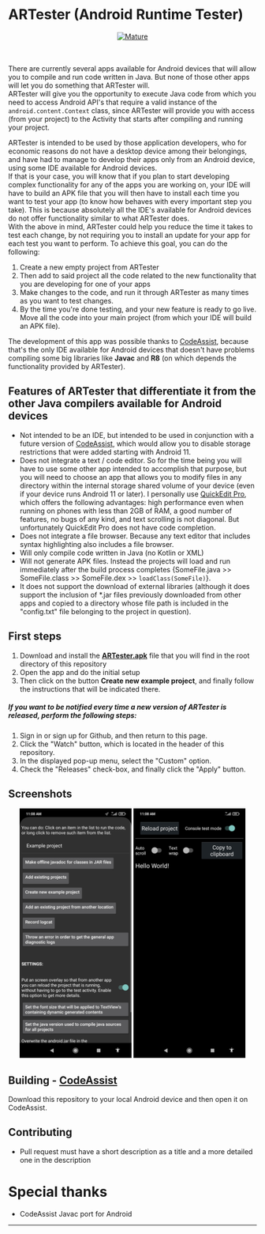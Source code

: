 # ARTester (Android Runtime Tester)

<div align="center"><a href="https://github.com/mkenney/software-guides/blob/master/STABILITY-BADGES.md#mature"><img src="https://img.shields.io/badge/stability-mature-008000.svg" alt="Mature"></a><br/><br/><br/></div>

There are currently several apps available for Android devices that will allow you to compile and run code written in Java. But none of those other apps will let you do something that ARTester will.<br/>
ARTester will give you the opportunity to execute Java code from which you need to access Android API's that require a valid instance of the `android.content.Context` class, since ARTester will provide you with access (from your project) to the Activity that starts after compiling and running your project.

ARTester is intended to be used by those application developers, who for economic reasons do not have a desktop device among their belongings, and have had to manage to develop their apps only from an Android device, using some IDE available for Android devices.<br/>
If that is your case, you will know that if you plan to start developing complex functionality for any of the apps you are working on, your IDE will have to build an APK file that you will then have to install each time you want to test your app (to know how behaves with every important step you take). This is because absolutely all the IDE's available for Android devices do not offer functionality similar to what ARTester does.<br/>
With the above in mind, ARTester could help you reduce the time it takes to test each change, by not requiring you to install an update for your app for each test you want to perform. To achieve this goal, you can do the following:
1. Create a new empty project from ARTester
2. Then add to said project all the code related to the new functionality that you are developing for one of your apps
3. Make changes to the code, and run it through ARTester as many times as you want to test changes.
4. By the time you're done testing, and your new feature is ready to go live. Move all the code into your main project (from which your IDE will build an APK file).

The development of this app was possible thanks to [CodeAssist][CA], because that's the only IDE available for Android devices that doesn't have problems compiling some big libraries like **Javac** and **R8** (on which depends the functionality provided by ARTester).

## Features of ARTester that differentiate it from the other Java compilers available for Android devices
* Not intended to be an IDE, but intended to be used in conjunction with a future version of [CodeAssist][CA], which would allow you to disable storage restrictions that were added starting with Android 11.
* Does not integrate a text / code editor. So for the time being you will have to use some other app intended to accomplish that purpose, but you will need to choose an app that allows you to modify files in any directory within the internal storage shared volume of your device (even if your device runs Android 11 or later). I personally use [QuickEdit Pro](https://play.google.com/store/apps/details?id=com.rhmsoft.edit.pro), which offers the following advantages: high performance even when running on phones with less than 2GB of RAM, a good number of features, no bugs of any kind, and text scrolling is not diagonal. But unfortunately QuickEdit Pro does not have code completion.
* Does not integrate a file browser. Because any text editor that includes syntax highlighting also includes a file browser.
* Will only compile code written in Java (no Kotlin or XML)
* Will not generate APK files. Instead the projects will load and run immediately after the build process completes {SomeFile.java >> SomeFile.class >> SomeFile.dex >> `loadClass(SomeFile)`}.
* It does not support the download of external libraries (although it does support the inclusion of *.jar files previously downloaded from other apps and copied to a directory whose file path is included in the "config.txt" file belonging to the project in question).

## First steps
1. Download and install the [**ARTester.apk**](https://github.com/eliasoft/ARTester/raw/main/ARTester.apk) file that you will find in the root directory of this repository
2. Open the app and do the initial setup
3. Then click on the button **Create new example project**, and finally follow the instructions that will be indicated there.

##### If you want to be notified every time a new version of ARTester is released, perform the following steps:
 1. Sign in or sign up for Github, and then return to this page.
 2. Click the "Watch" button, which is located in the header of this repository.
 3. In the displayed pop-up menu, select the "Custom" option.
 4. Check the "Releases" check-box, and finally click the "Apply" button.
 
## Screenshots
<div align="center">
<img width="45%" src="https://github.com/eliasoft/ARTester/raw/main/Screenshots/Screenshot_2022-10-09-11-08-08-165_eliasoft.artester.jpg"/>
<img width="45%" src="https://github.com/eliasoft/ARTester/raw/main/Screenshots/Screenshot_2022-10-09-11-08-11-762_eliasoft.artester.jpg"/>
</div>

## Building - [CodeAssist][CA]

Download this repository to your local Android device and then open it on CodeAssist.

## Contributing

- Pull request must have a short description as a title and a more detailed one in the description

# Special thanks

- CodeAssist Javac port for Android

---

[CA]: https://github.com/tyron12233/CodeAssist
